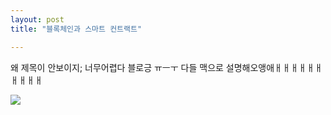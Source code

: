 ```yaml
---
layout: post
title: "블록체인과 스마트 컨트랙트"

---
```

왜 제목이 안보이지;
너무어렵다 블로긍 ㅠㅡㅜ
다들 맥으로 설명해오앵애ㅐㅐㅐㅐㅐㅐㅐㅐㅐㅐ

<img src="/assets/images/bank_owner.PNG">
